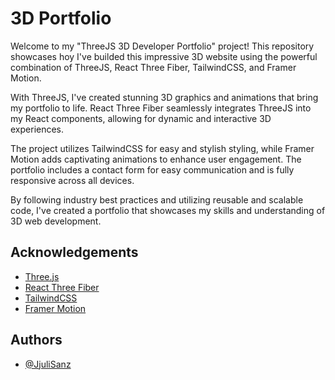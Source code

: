 
# 3D Portfolio

Welcome to my "ThreeJS 3D Developer Portfolio" project! This repository showcases hoy I've builded this impressive 3D website using the powerful combination of ThreeJS, React Three Fiber, TailwindCSS, and Framer Motion.

With ThreeJS, I've created stunning 3D graphics and animations that bring my portfolio to life. React Three Fiber seamlessly integrates ThreeJS into my React components, allowing for dynamic and interactive 3D experiences.

The project utilizes TailwindCSS for easy and stylish styling, while Framer Motion adds captivating animations to enhance user engagement. The portfolio includes a contact form for easy communication and is fully responsive across all devices.

By following industry best practices and utilizing reusable and scalable code, I've created a portfolio that showcases my skills and understanding of 3D web development.


## Acknowledgements

 - [Three.js](https://threejs.org)
 - [React Three Fiber](https://docs.pmnd.rs/react-three-fiber/getting-started/introduction)
 - [TailwindCSS](https://tailwindcss.com)
 - [Framer Motion](https://www.framer.com/motion/)



## Authors

- [@JjuliSanz ](https://github.com/JjuliSanz)

